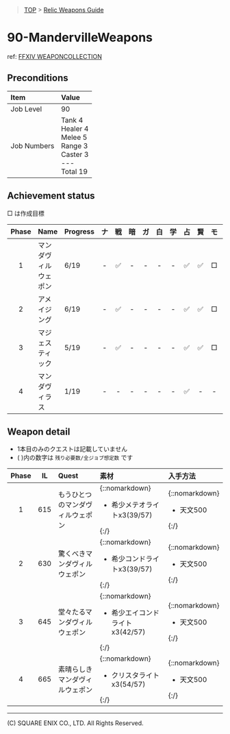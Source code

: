> [TOP](../README.md) > [Relic Weapons Guide](./README.md)

# 90-MandervilleWeapons

ref: [FFXIV WEAPONCOLLECTION](https://weapon.ffxivcollection.com/where/mw/)

## Preconditions

| Item | Value |
| :--- | :--- |
| Job Level | 90 |
| Job Numbers | Tank 4<br />Healer 4<br />Melee 5<br />Range 3<br />Caster 3<br />---<br />Total 19 |

## Achievement status

□ は作成目標

| Phase | Name | Progress | ナ | 戦 | 暗 | ガ | 白 | 学 | 占 | 賢 | モ | 竜 | 忍 | 侍 | リ | 詩 | 機 | 踊 | 黒 | 召 | 赤 |
| :---: | :--- | :--- | :---: | :---: | :---: | :---: | :---: | :---: | :---: | :---: | :---: | :---: | :---: | :---: | :---: | :---: | :---: | :---: | :---: | :---: | :---: |
| 1 | マンダヴィルウェポン | 6/19 | - | ✅ | - | - | - | - | ✅ | ✅ | □ | - | - | ✅ | ✅ | - | - | □ | - | - | ✅ |
| 2 | アメイジング | 6/19 | - | ✅ | - | - | - | - | ✅ | ✅ | □ | - | - | ✅ | ✅ | - | - | □ | - | - | ✅ |
| 3 | マジェスティック | 5/19 | - | ✅ | - | - | - | - | ✅ | ✅ | □ | - | - | ✅ | - | - | - | □ | - | - | ✅ |
| 4 | マンダヴィラス | 1/19 | - | - | - | - | - | - | ✅ | - | - | - | - | - | - | - | - | - | - | - | - |


## Weapon detail

- 1本目のみのクエストは記載していません
- ( )内の数字は `残り必要数/全ジョブ想定数` です

| Phase | IL | Quest | 素材 | 入手方法 |
| :---: | :---: | :--- | :--- | :--- |
| 1 | 615 | もうひとつのマンダヴィルウェポン | {::nomarkdown}<ul><li>希少メテオライトx3(39/57)</li></ul>{:/} | {::nomarkdown}<ul><li>天文500</li></ul>{:/} | 
| 2 | 630 | 驚くべきマンダヴィルウェポン | {::nomarkdown}<ul><li>希少コンドライトx3(39/57)</li></ul>{:/} | {::nomarkdown}<ul><li>天文500</li></ul>{:/} | 
| 3 | 645 | 堂々たるマンダヴィルウェポン | {::nomarkdown}<ul><li>希少エイコンドライトx3(42/57)</li></ul>{:/} | {::nomarkdown}<ul><li>天文500</li></ul>{:/} | 
| 4 | 665 | 素晴らしきマンダヴィルウェポン | {::nomarkdown}<ul><li>クリスタライトx3(54/57)</li></ul>{:/} | {::nomarkdown}<ul><li>天文500</li></ul>{:/} | 

---
(C) SQUARE ENIX CO., LTD. All Rights Reserved.
